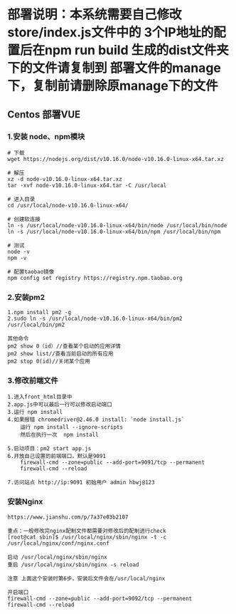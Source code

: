 # 部署说明：本系统需要自己修改store/index.js文件中的 3个IP地址的配置后在npm run build  生成的dist文件夹下的文件请复制到 部署文件的manage下，复制前请删除原manage下的文件
## Centos 部署VUE
### 1.安装 node、npm模块
    # 下载
    wget https://nodejs.org/dist/v10.16.0/node-v10.16.0-linux-x64.tar.xz

    # 解压
    xz -d node-v10.16.0-linux-x64.tar.xz
    tar -xvf node-v10.16.0-linux-x64.tar -C /usr/local

    # 进入目录
    cd /usr/local/node-v10.16.0-linux-x64/

    # 创建软连接
    ln -s /usr/local/node-v10.16.0-linux-x64/bin/node /usr/local/bin/node
    ln -s /usr/local/node-v10.16.0-linux-x64/bin/npm /usr/local/bin/npm

    # 测试
    node -v
    npm -v

    # 配置taobao镜像
    npm config set registry https://registry.npm.taobao.org

### 2.安装pm2
    1.npm install pm2 -g
    2.sudo ln -s /usr/local/node-v10.16.0-linux-x64/bin/pm2 /usr/local/bin/pm2

    其他命令
    pm2 show 0（id）//查看某个启动的应用详情
    pm2 show list//查看当前启动的所有应用
    pm2 stop 0(id)//关闭某个应用

### 3.修改前端文件
    1.进入front_html目录中
    2.app.js中可以最后一行可以修改启动端口
    3.运行 npm install 
    4.如果报错 chromedriver@2.46.0 install: `node install.js`
        运行 npm install --ignore-scripts
        然后在执行一次  npm install

    5.启动项目：pm2 start app.js
    6.开放自己设置的前端端口，默认是9091
        firewall-cmd --zone=public --add-port=9091/tcp --permanent
        firewall-cmd --reload

    7.访问站点 http://ip:9091 初始用户 admin hbwj@123

    

### 安装Nginx
    https://www.jianshu.com/p/7a37e03b2107

    重点：一般修改完nginx配制文件都需要对修改后的配制进行check
    [root@cat sbin]$ /usr/local/nginx/sbin/nginx -t -c /usr/local/nginx/conf/nginx.conf

    启动 /usr/local/nginx/sbin/nginx
    重启 /usr/local/nginx/sbin/nginx -s reload

    注意 上面这个安装时第6步，安装后文件会在/usr/local/nginx 

    开启端口
    firewall-cmd --zone=public --add-port=9092/tcp --permanent
    firewall-cmd --reload
